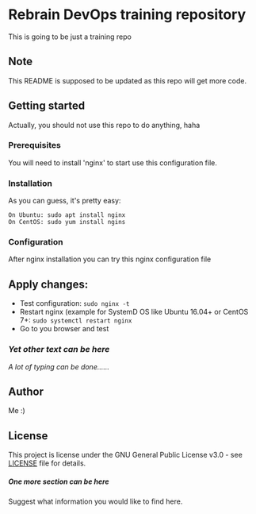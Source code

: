 # Rebrain DevOps training repository
This is going to be just a training repo

## **Note**
This README is supposed to be updated as this repo will get more code.

## Getting started
Actually, you should not use this repo to do anything, haha

### Prerequisites
You will need to install 'nginx' to start use this configuration file.

### Installation
As you can guess, it's pretty easy:
```
On Ubuntu: sudo apt install nginx
On CentOS: sudo yum install ngins
```
### Configuration
After nginx installation you can try this nginx configuration file

## Apply changes:
* Test configuration:
  ``` sudo nginx -t ```
* Restart nginx (example for SystemD OS like Ubuntu 16.04+ or CentOS 7+:
  ``` sudo systemctl restart nginx ```
* Go to you browser and test

### *Yet other text can be here*
*A lot of typing can be done......*

## Author
Me :)

## License
This project is license under the GNU General Public License v3.0 - see [LICENSE](LICENSE) file for details.

##### One more section can be here
Suggest what information you would like to find here.


